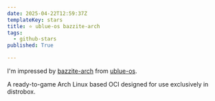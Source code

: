```yaml
---
date: 2025-04-22T12:59:37Z
templateKey: stars
title: ⭐ ublue-os bazzite-arch
tags:
  - github-stars
published: True

---
```


I'm impressed by [bazzite-arch](https://github.com/ublue-os/bazzite-arch) from [ublue-os](https://github.com/ublue-os).

A ready-to-game Arch Linux based OCI designed for use exclusively in distrobox.
